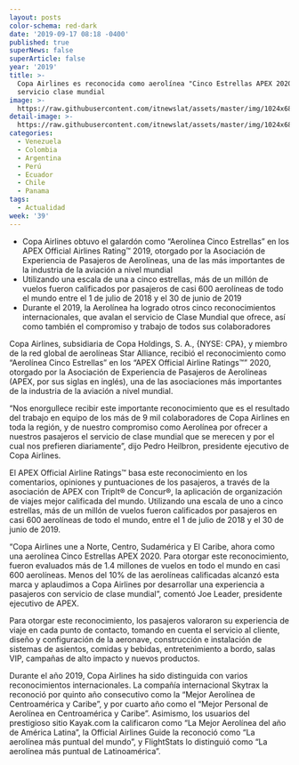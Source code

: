 ```yaml
---
layout: posts
color-schema: red-dark
date: '2019-09-17 08:18 -0400'
published: true
superNews: false
superArticle: false
year: '2019'
title: >-
  Copa Airlines es reconocida como aerolínea "Cinco Estrellas APEX 2020" por su
  servicio clase mundial
image: >-
  https://raw.githubusercontent.com/itnewslat/assets/master/img/1024x680/Copa-Apex-g.jpg
detail-image: >-
  https://raw.githubusercontent.com/itnewslat/assets/master/img/1024x680/Copa-Apex-g.jpg
categories:
  - Venezuela
  - Colombia
  - Argentina
  - Perú
  - Ecuador
  - Chile
  - Panama
tags:
  - Actualidad
week: '39'
---
```

- Copa Airlines obtuvo el galardón como “Aerolínea Cinco Estrellas” en los APEX Official Airlines Rating™ 2019, otorgado por la Asociación de Experiencia de Pasajeros de Aerolíneas, una de las más importantes de la industria de la aviación a nivel mundial  
- Utilizando una escala de una a cinco estrellas, más de un millón de vuelos fueron calificados por pasajeros de casi 600 aerolíneas de todo el mundo entre el 1 de julio de 2018 y el 30 de junio de 2019
- Durante el 2019, la Aerolínea ha logrado otros cinco reconocimientos internacionales, que avalan el servicio de Clase Mundial que ofrece, así como también el compromiso y trabajo de todos sus colaboradores

Copa Airlines, subsidiaria de Copa Holdings, S. A., {NYSE: CPA}, y miembro de la red global de aerolíneas Star Alliance, recibió el reconocimiento como “Aerolínea Cinco Estrellas” en los “APEX Official Airline Ratings™” 2020, otorgado por la Asociación de Experiencia de Pasajeros de Aerolíneas (APEX, por sus siglas en inglés), una de las asociaciones más importantes de la industria de la aviación a nivel mundial. 

“Nos enorgullece recibir este importante reconocimiento que es el resultado del trabajo en equipo de los más de 9 mil colaboradores de Copa Airlines en toda la región, y de nuestro compromiso como Aerolínea por ofrecer a nuestros pasajeros el servicio de clase mundial que se merecen y por el cual nos prefieren diariamente”, dijo Pedro Heilbron, presidente ejecutivo de Copa Airlines.

El APEX Official Airline Ratings™ basa este reconocimiento en los comentarios, opiniones y puntuaciones de los pasajeros, a través de la asociación de APEX con TripIt® de Concur®, la aplicación de organización de viajes mejor calificada del mundo. Utilizando una escala de uno a cinco estrellas, más de un millón de vuelos fueron calificados por pasajeros en casi 600 aerolíneas de todo el mundo, entre el 1 de julio de 2018 y el 30 de junio de 2019.

“Copa Airlines une a Norte, Centro, Sudamérica y El Caribe, ahora como una aerolínea Cinco Estrellas APEX 2020. Para otorgar este reconocimiento, fueron evaluados más de 1.4 millones de vuelos en todo el mundo en casi 600 aerolíneas. Menos del 10% de las aerolíneas calificadas alcanzó esta marca y aplaudimos a Copa Airlines por desarrollar una experiencia a pasajeros con servicio de clase mundial”, comentó Joe Leader, presidente ejecutivo de APEX.

Para otorgar este reconocimiento, los pasajeros valoraron su experiencia de viaje en cada punto de contacto, tomando en cuenta el servicio al cliente, diseño y configuración de la aeronave, construcción e instalación de sistemas de asientos,  comidas y bebidas, entretenimiento a bordo, salas VIP, campañas de alto impacto y nuevos productos. 

Durante el año 2019, Copa Airlines ha sido distinguida con varios reconocimientos internacionales. La compañía internacional Skytrax la reconoció por quinto año consecutivo  como la “Mejor Aerolínea de Centroamérica y Caribe”, y por cuarto año como el “Mejor Personal de Aerolínea en Centroamérica y Caribe”. Asimismo, los usuarios del prestigioso sitio Kayak.com la calificaron como “La Mejor Aerolínea del año de América Latina”, la Official Airlines Guide la reconoció como “La aerolínea más puntual del mundo”, y FlightStats lo distinguió como “La aerolínea más puntual de Latinoamérica”.